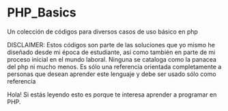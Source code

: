 # PHP_Basics
Un colección de códigos para diversos casos de uso básico en php

DISCLAIMER: Estos códigos son parte de las soluciones que yo mismo he diseñado desde mi época de estudiante, así como también en parte de mi proceso inicial en el mundo laboral. Ninguna se cataloga como la panacea del php ni mucho menos. Es sólo una referencia orientada completamente a personas que desean aprender este lenguaje y debe ser usado sólo como referencia

Hola!
Si estás leyendo esto es porque te interesa aprender a programar en PHP.
